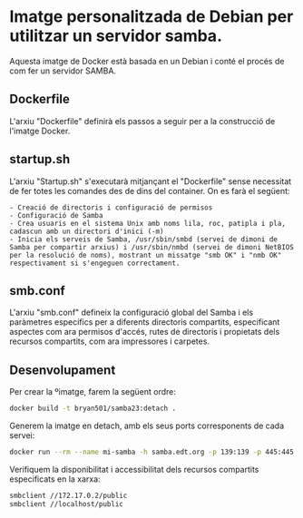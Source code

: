 # Imatge personalitzada de Debian per utilitzar un servidor samba.

Aquesta imatge de Docker està basada en un Debian i conté el procés de com fer un servidor SAMBA.

## Dockerfile

L'arxiu "Dockerfile" definirà els passos a seguir per a la construcció de l'imatge Docker.

## startup.sh

L'arxiu "Startup.sh" s'executarà mitjançant el "Dockerfile" sense necessitat de fer totes les comandes des de dins del container. On es farà el següent:

    - Creació de directoris i configuració de permisos
    - Configuració de Samba
    - Crea usuaris en el sistema Unix amb noms lila, roc, patipla i pla, cadascun amb un directori d'inici (-m)
    - Inicia els serveis de Samba, /usr/sbin/smbd (servei de dimoni de Samba per compartir arxius) i /usr/sbin/nmbd (servei de dimoni NetBIOS per la resolució de noms), mostrant un missatge "smb OK" i "nmb OK" respectivament si s'engeguen correctament.

## smb.conf

L'arxiu "smb.conf" defineix la configuració global del Samba i els paràmetres específics per a diferents directoris compartits, especificant aspectes com ara permisos d'accés, rutes de directoris i propietats dels recursos compartits, com ara impressores i carpetes.

## Desenvolupament

Per crear la ºimatge, farem la següent ordre:
```bash
docker build -t bryan501/samba23:detach .
```
Generem la imatge en detach, amb els seus ports corresponents de cada servei:
```bash
docker run --rm --name mi-samba -h samba.edt.org -p 139:139 -p 445:445 -d bryan501/samba23:latest
```
Verifiquem la disponibilitat i accessibilitat dels recursos compartits especificats en la xarxa:
```bash
smbclient //172.17.0.2/public
smbclient //localhost/public
```